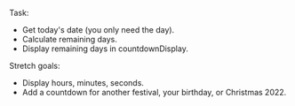 Task:
 - Get today's date (you only need the day).
 - Calculate remaining days.
 - Display remaining days in countdownDisplay.

Stretch goals:
 - Display hours, minutes, seconds.
 - Add a countdown for another festival, your birthday, or Christmas 2022.
